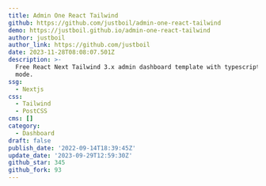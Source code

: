 ```yaml
---
title: Admin One React Tailwind
github: https://github.com/justboil/admin-one-react-tailwind
demo: https://justboil.github.io/admin-one-react-tailwind
author: justboil
author_link: https://github.com/justboil
date: 2023-11-28T08:08:07.501Z
description: >-
  Free React Next Tailwind 3.x admin dashboard template with typescript and dark
  mode.
ssg:
  - Nextjs
css:
  - Tailwind
  - PostCSS
cms: []
category:
  - Dashboard
draft: false
publish_date: '2022-09-14T18:39:45Z'
update_date: '2023-09-29T12:59:30Z'
github_star: 345
github_fork: 93
---
```

